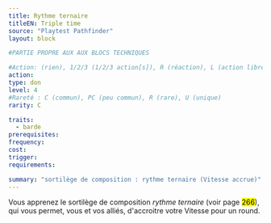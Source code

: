```yaml
---
title: Rythme ternaire
titleEN: Triple time
source: "Playtest Pathfinder"
layout: block

#PARTIE PROPRE AUX AUX BLOCS TECHNIQUES

#Action: (rien), 1/2/3 (1/2/3 action[s]), R (réaction), L (action libre)
action: 
type: don
level: 4
#Rareté : C (commun), PC (peu commun), R (rare), U (unique)
rarity: C

traits:
  - barde
prerequisites: 
frequency: 
cost:
trigger: 
requirements:

summary: "sortilège de composition : rythme ternaire (Vitesse accrue)"
---
```


Vous apprenez le sortilège de composition *rythme ternaire* (voir page <mark>266</mark>), qui vous permet, vous et vos alliés, d'accroitre votre Vitesse pour un round.